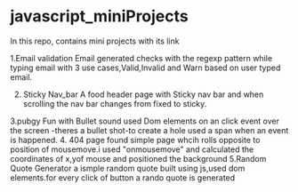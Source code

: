 # javascript_miniProjects
In this repo, contains mini projects with its link

1.Email validation
  Email generated checks with the regexp pattern while typing email with 3 use cases,Valid,Invalid and Warn based on user typed email.
  
   
2. Sticky Nav_bar
  A food header page with Sticky nav bar and when scrolling the nav bar changes from fixed to sticky.
  
3.pubgy Fun with Bullet sound
  used Dom elements on  an click event over the screen -theres a bullet shot-to create a hole used a span when an event is happened.
4. 404 page found 
  simple page whcih rolls opposite to position of mousemove.i used "onmousemove" and calculated the coordinates of x,yof mouse and positioned the background
 5.Random Quote Generator
    a ismple random quote built using js,used dom elements.for every click of button a rando quote is generated
  
  
 
